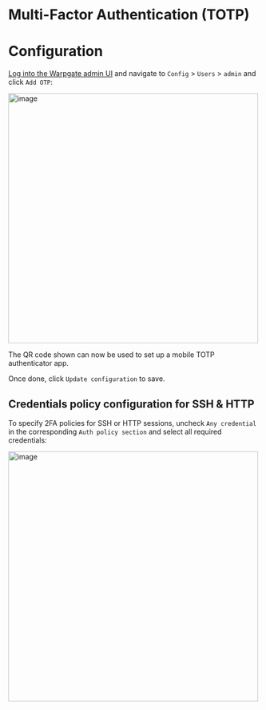 # Multi-Factor Authentication (TOTP)

# Configuration

[Log into the Warpgate admin UI](https://github.com/warp-tech/warpgate/wiki/Accessing-the-admin-UI) and navigate to `Config` > `Users` > `admin` and click `Add OTP`:

<img width="500" alt="image" src="https://user-images.githubusercontent.com/161476/189997866-69094a56-6e2e-469c-bdaf-17adf3fc5149.png">

The QR code shown can now be used to set up a mobile TOTP authenticator app.

Once done, click `Update configuration` to save.

## Credentials policy configuration for SSH & HTTP

To specify 2FA policies for SSH or HTTP sessions, uncheck `Any credential` in the corresponding `Auth policy section` and select all required credentials:

<img width="500" alt="image" src="https://user-images.githubusercontent.com/161476/189998135-e623ab08-27a5-4002-b77d-9855ceb1b610.png">
